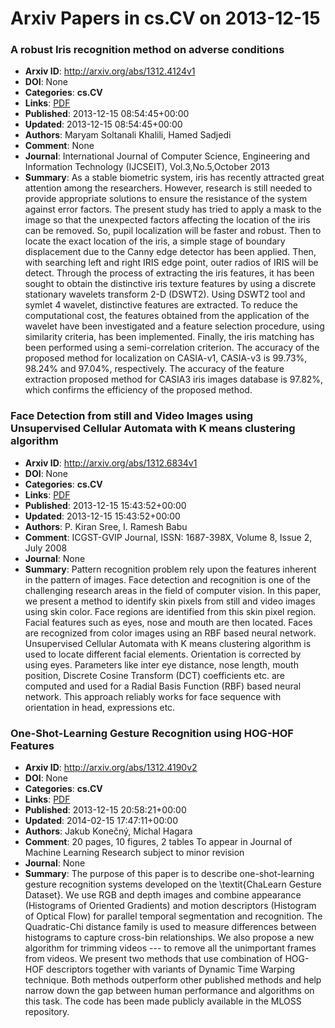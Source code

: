 # Arxiv Papers in cs.CV on 2013-12-15
### A robust Iris recognition method on adverse conditions
- **Arxiv ID**: http://arxiv.org/abs/1312.4124v1
- **DOI**: None
- **Categories**: **cs.CV**
- **Links**: [PDF](http://arxiv.org/pdf/1312.4124v1)
- **Published**: 2013-12-15 08:54:45+00:00
- **Updated**: 2013-12-15 08:54:45+00:00
- **Authors**: Maryam Soltanali Khalili, Hamed Sadjedi
- **Comment**: None
- **Journal**: International Journal of Computer Science, Engineering and
  Information Technology (IJCSEIT), Vol.3,No.5,October 2013
- **Summary**: As a stable biometric system, iris has recently attracted great attention among the researchers. However, research is still needed to provide appropriate solutions to ensure the resistance of the system against error factors. The present study has tried to apply a mask to the image so that the unexpected factors affecting the location of the iris can be removed. So, pupil localization will be faster and robust. Then to locate the exact location of the iris, a simple stage of boundary displacement due to the Canny edge detector has been applied. Then, with searching left and right IRIS edge point, outer radios of IRIS will be detect. Through the process of extracting the iris features, it has been sought to obtain the distinctive iris texture features by using a discrete stationary wavelets transform 2-D (DSWT2). Using DSWT2 tool and symlet 4 wavelet, distinctive features are extracted. To reduce the computational cost, the features obtained from the application of the wavelet have been investigated and a feature selection procedure, using similarity criteria, has been implemented. Finally, the iris matching has been performed using a semi-correlation criterion. The accuracy of the proposed method for localization on CASIA-v1, CASIA-v3 is 99.73%, 98.24% and 97.04%, respectively. The accuracy of the feature extraction proposed method for CASIA3 iris images database is 97.82%, which confirms the efficiency of the proposed method.



### Face Detection from still and Video Images using Unsupervised Cellular Automata with K means clustering algorithm
- **Arxiv ID**: http://arxiv.org/abs/1312.6834v1
- **DOI**: None
- **Categories**: **cs.CV**
- **Links**: [PDF](http://arxiv.org/pdf/1312.6834v1)
- **Published**: 2013-12-15 15:43:52+00:00
- **Updated**: 2013-12-15 15:43:52+00:00
- **Authors**: P. Kiran Sree, I. Ramesh Babu
- **Comment**: ICGST-GVIP Journal, ISSN: 1687-398X, Volume 8, Issue 2, July 2008
- **Journal**: None
- **Summary**: Pattern recognition problem rely upon the features inherent in the pattern of images. Face detection and recognition is one of the challenging research areas in the field of computer vision. In this paper, we present a method to identify skin pixels from still and video images using skin color. Face regions are identified from this skin pixel region. Facial features such as eyes, nose and mouth are then located. Faces are recognized from color images using an RBF based neural network. Unsupervised Cellular Automata with K means clustering algorithm is used to locate different facial elements. Orientation is corrected by using eyes. Parameters like inter eye distance, nose length, mouth position, Discrete Cosine Transform (DCT) coefficients etc. are computed and used for a Radial Basis Function (RBF) based neural network. This approach reliably works for face sequence with orientation in head, expressions etc.



### One-Shot-Learning Gesture Recognition using HOG-HOF Features
- **Arxiv ID**: http://arxiv.org/abs/1312.4190v2
- **DOI**: None
- **Categories**: **cs.CV**
- **Links**: [PDF](http://arxiv.org/pdf/1312.4190v2)
- **Published**: 2013-12-15 20:58:21+00:00
- **Updated**: 2014-02-15 17:47:11+00:00
- **Authors**: Jakub Konečný, Michal Hagara
- **Comment**: 20 pages, 10 figures, 2 tables To appear in Journal of Machine
  Learning Research subject to minor revision
- **Journal**: None
- **Summary**: The purpose of this paper is to describe one-shot-learning gesture recognition systems developed on the \textit{ChaLearn Gesture Dataset}. We use RGB and depth images and combine appearance (Histograms of Oriented Gradients) and motion descriptors (Histogram of Optical Flow) for parallel temporal segmentation and recognition. The Quadratic-Chi distance family is used to measure differences between histograms to capture cross-bin relationships. We also propose a new algorithm for trimming videos --- to remove all the unimportant frames from videos. We present two methods that use combination of HOG-HOF descriptors together with variants of Dynamic Time Warping technique. Both methods outperform other published methods and help narrow down the gap between human performance and algorithms on this task. The code has been made publicly available in the MLOSS repository.



